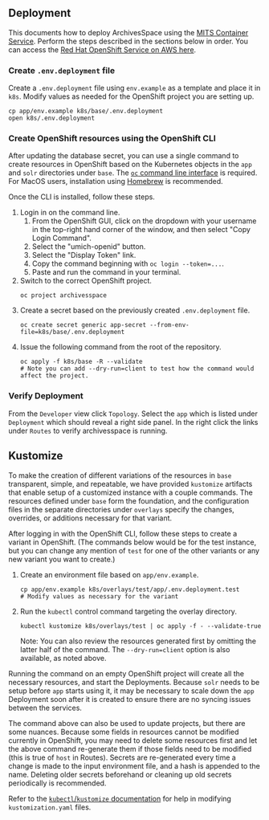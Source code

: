 ## Deployment

This documents how to deploy ArchivesSpace using the 
[MITS Container Service](https://its.umich.edu/computing/virtualization-cloud/container-service/).
Perform the steps described in the sections below in order.
You can access the [Red Hat OpenShift Service on AWS here](https://containers.aws.web.umich.edu/).
### Create `.env.deployment` file
Create a `.env.deployment` file using `env.example` as a template and place it in `k8s`.
Modify values as needed for the OpenShift project you are setting up.
```shell
cp app/env.example k8s/base/.env.deployment
open k8s/.env.deployment
```
### Create OpenShift resources using the OpenShift CLI
After updating the database secret, you can use a single command to create resources in OpenShift
based on the Kubernetes objects in the `app` and `solr` directories under `base`.
The [`oc` command line interface](https://docs.openshift.com/container-platform/4.13/cli_reference/openshift_cli/getting-started-cli.html#installing-openshift-cli) is required.
For MacOS users, installation using [Homebrew](https://formulae.brew.sh/formula/openshift-cli) is recommended.

Once the CLI is installed, follow these steps.
1. Login in on the command line.
    1. From the OpenShift GUI, click on the dropdown with your username in the top-right hand corner of the window, and then select "Copy Login Command".
    1. Select the "umich-openid" button.
    1. Select the "Display Token" link.
    1. Copy the command beginning with `oc login --token=...`.
    1. Paste and run the command in your terminal.
1. Switch to the correct OpenShift project.
    ```shell
    oc project archivesspace
    ```
1. Create a secret based on the previously created `.env.deployment` file.
    ```shell
    oc create secret generic app-secret --from-env-file=k8s/base/.env.deployment
    ```
1. Issue the following command from the root of the repository.
    ```shell
    oc apply -f k8s/base -R --validate
    # Note you can add --dry-run=client to test how the command would affect the project.
    ```
### Verify Deployment
From the `Developer` view click `Topology`. Select the `app` which is listed under `Deployment` which should reveal a right side panel. In the right click the links under `Routes` to verify archivesspace is running.

## Kustomize

To make the creation of different variations of the resources in `base` transparent, simple, and repeatable,
we have provided `kustomize` artifacts that enable setup of a customized instance with a couple commands.
The resources defined under `base` form the foundation, and the configuration files in the separate directories
under `overlays` specify the changes, overrides, or additions necessary for that variant.

After logging in with the OpenShift CLI, follow these steps to create a variant in OpenShift.
(The commands below would be for the test instance, but you can change any mention of `test` for
one of the other variants or any new variant you want to create.)

1. Create an environment file based on `app/env.example`.
    ```shell
    cp app/env.example k8s/overlays/test/app/.env.deployment.test
    # Modify values as necessary for the variant
    ```

1. Run the `kubectl` control command targeting the overlay directory.
    ```shell
    kubectl kustomize k8s/overlays/test | oc apply -f - --validate-true
    ```
    Note: You can also review the resources generated first by omitting the latter half of the command.
    The `--dry-run=client` option is also available, as noted above.

Running the command on an empty OpenShift project will create all the necessary resources,
and start the Deployments. Because `solr` needs to be setup before `app` starts using it,
it may be necessary to scale down the `app` Deployment soon after it is created to ensure
there are no syncing issues between the services.

The command above can also be used to update projects, but there are some nuances.
Because some fields in resources cannot be modified currently in OpenShift,
you may need to delete some resources first and let the above command re-generate them
if those fields need to be modified (this is true of `host` in Routes).
Secrets are re-generated every time a change is made to the input environment file,
and a hash is appended to the name.
Deleting older secrets beforehand or cleaning up old secrets periodically is recommended.

Refer to the [`kubectl`/`kustomize` documentation](https://kubectl.docs.kubernetes.io/guides/) for help in modifying
`kustomization.yaml` files.
